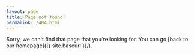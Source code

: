 ```yaml
---
layout: page
title: Page not found!
permalink: /404.html
---
```

Sorry, we can't find that page that you're looking for. You can go [back to our homepage]({{ site.baseurl }}/).
